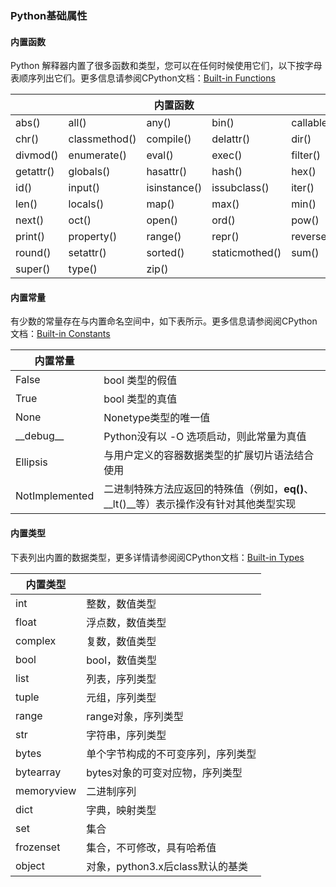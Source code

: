 ### Python基础属性

#### 内置函数

Python 解释器内置了很多函数和类型，您可以在任何时候使用它们，以下按字母表顺序列出它们。更多信息请参阅CPython文档：[Built-in Functions](https://docs.python.org/3.5/library/functions.html)

|           |               | 内置函数     |                |            |
| --------- | ------------- | ------------ | -------------- | ---------- |
| abs()     | all()         | any()        | bin()          | callable() |
| chr()     | classmethod() | compile()    | delattr()      | dir()      |
| divmod()  | enumerate()   | eval()       | exec()         | filter()   |
| getattr() | globals()     | hasattr()    | hash()         | hex()      |
| id()      | input()       | isinstance() | issubclass()   | iter()     |
| len()     | locals()      | map()        | max()          | min()      |
| next()    | oct()         | open()       | ord()          | pow()      |
| print()   | property()    | range()      | repr()         | reversed() |
| round()   | setattr()     | sorted()     | staticmothed() | sum()      |
| super()   | type()        | zip()        |                |            |



#### 内置常量

有少数的常量存在与内置命名空间中，如下表所示。更多信息请参阅阅CPython文档：[Built-in Constants](https://docs.python.org/3.5/library/constants.html)

| 内置常量       |                                                              |
| -------------- | ------------------------------------------------------------ |
| False          | bool 类型的假值                                              |
| True           | bool 类型的真值                                              |
| None           | Nonetype类型的唯一值                                         |
| \_\_debug\_\_  | Python没有以 -O 选项启动，则此常量为真值                     |
| Ellipsis       | 与用户定义的容器数据类型的扩展切片语法结合使用               |
| NotImplemented | 二进制特殊方法应返回的特殊值（例如，__eq()__、__lt()__等）表示操作没有针对其他类型实现 |



#### 内置类型

下表列出内置的数据类型，更多详情请参阅阅CPython文档：[Built-in Types](https://docs.python.org/3.5/library/stdtypes.html)

| 内置类型   |                                    |
| ---------- | ---------------------------------- |
| int        | 整数，数值类型                     |
| float      | 浮点数，数值类型                   |
| complex    | 复数，数值类型                     |
| bool       | bool，数值类型                     |
| list       | 列表，序列类型                     |
| tuple      | 元组，序列类型                     |
| range      | range对象，序列类型                |
| str        | 字符串，序列类型                   |
| bytes      | 单个字节构成的不可变序列，序列类型 |
| bytearray  | bytes对象的可变对应物，序列类型    |
| memoryview | 二进制序列                         |
| dict       | 字典，映射类型                     |
| set        | 集合                               |
| frozenset  | 集合，不可修改，具有哈希值         |
| object     | 对象，python3.x后class默认的基类   |